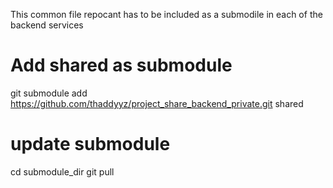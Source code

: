 This common file repocant  has to be included as a submodile in each of the backend services
# Add shared as submodule
git submodule add https://github.com/thaddyyz/project_share_backend_private.git shared

# update submodule
cd submodule_dir
git pull